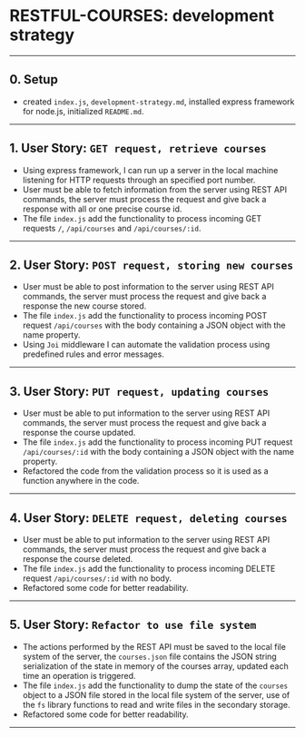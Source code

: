 # RESTFUL-COURSES: development strategy

---

## 0. Setup

- created `index.js`, `development-strategy.md`, installed express framework for node.js, initialized `README.md`.

---

## 1. User Story: `GET request, retrieve courses`

- Using express framework, I can run up a server in the local machine listening for HTTP requests through an specified port number.
- User must be able to fetch information from the server using REST  API commands, the server must process the request and give back a response with all or one precise course id.
- The file `index.js` add the functionality to process incoming GET requests `/`, `/api/courses` and `/api/courses/:id`.

---

## 2. User Story: `POST request, storing new courses`

- User must be able to post information to the server using REST  API commands, the server must process the request and give back a response the new course stored.
- The file `index.js` add the functionality to process incoming POST request `/api/courses` with the body containing a JSON object with the name property.
- Using `Joi` middleware I can automate the validation process using predefined rules and error messages. 

---

## 3. User Story: `PUT request, updating courses`

- User must be able to put information to the server using REST  API commands, the server must process the request and give back a response the course updated.
- The file `index.js` add the functionality to process incoming PUT request `/api/courses/:id` with the body containing a JSON object with the name property.
- Refactored the code from the validation process so it is used as a function anywhere in the code. 

---

## 4. User Story: `DELETE request, deleting courses`

- User must be able to put information to the server using REST  API commands, the server must process the request and give back a response the course deleted.
- The file `index.js` add the functionality to process incoming DELETE request `/api/courses/:id` with no body.
- Refactored some code for better readability.

---

## 5. User Story: `Refactor to use file system`

- The actions performed by the REST API must be saved to the local file system of the server, the `courses.json` file contains the JSON string serialization of the state in memory of the courses array, updated each time an operation is triggered.
- The file `index.js` add the functionality to dump the state of the `courses` object to a JSON file stored in the local file system of the server, use of the `fs` library functions to read and write files in the secondary storage.
- Refactored some code for better readability.

---